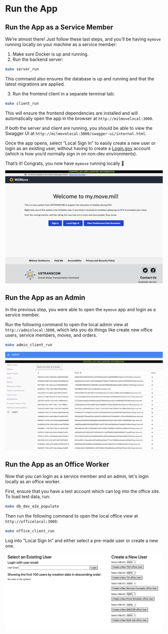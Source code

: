# Run the App

## Run the App as a Service Member

We’re almost there! Just follow these last steps, and you’ll be having `mymove` running locally on your machine as a service member:

1. Make sure Docker is up and running.
2. Run the backend server:

```bash
make server_run
```

This command also ensures the database is up and running and that the latest migrations are applied.

3. Run the frontend client in a separate terminal tab:

```bash
make client_run
```

This will ensure the frontend dependencies are installed and will automatically open the app in the browser at `http://milmovelocal:3000`.

If both the server and client are running, you should be able to view the Swagger UI at `http://milmovelocal:3000/swagger-ui/internal.html`.

Once the app opens, select “Local Sign In” to easily create a new user or login as an existing user, without having to create a [Login.gov](http://Login.gov) account (which is how you’d normally sign in on non-dev environments).

That’s it! Congrats, you now have `mymove` running locally 🎉

![app as service member](/img/run_app/app_service_member.png)

## Run the App as an Admin

In the previous step, you were able to open the `mymove` app and login as a service member.

Run the following command to open the local admin view at `http://adminlocal:3000`, which lets you do things like create new office users, service members, moves, and orders.

```bash
make admin_client_run
```

![app as admin](/img/run_app/app_admin.png)

## Run the App as an Office Worker

Now that you can login as a service member and an admin, let's login locally as an office worker.

First, ensure that you have a test account which can log into the office site. To load test data, run:

```bash
make db_dev_e2e_populate
```

Then run the following command to open the local office view at `http://officelocal:3000`:

```bash
make office_client_run
```

Log into “Local Sign In” and either select a pre-made user or create a new one.

![app as office worker](/img/run_app/app_office_worker.png)
